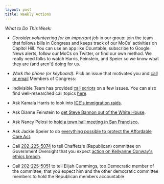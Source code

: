 ```yaml
---
layout: post
title: Weekly Actions
---
```


*What to Do This Week:*
   -  *Consider volunteering for an important job* in our group: join the team that follows bills in Congress and keeps track of our MoCs' activities on Capitol Hill. You can use an app like Countable, subscribe to Google News alerts, follow our MoCs on Twitter, or find our own method. We really need folks to watch Harris, Feinstein, and Speier so we know what they are (and aren't) doing for us.

  -  *Work the phone (or keyboard)*. Pick an issue that motivates you and [call or email](https://indivisibleeb.org/2017/02/09/blog-post-so-you-called-your-moc-did-it-count/) Members of Congress:

   -  Indivisible Team has provided [call scripts](https://www.indivisibleguide.com/resources-2/2017/2/6/scripts?) on a few issues. You can also find well-researched call topics [here](https://docs.google.com/document/d/1tDmqtuOdxYCu3_F6ExZJXeeGWQGRV7wIxIbIF84AHQ8/preview).

  -  Ask Kamala Harris to look into [ICE's immigration raids](www.indivisiblesf.org/2017-02-05-kamala-harris-script-immigration.html).

  -  Ask Dianne Feinstein to [get Steve Bannon out of the White House](www.indivisiblesf.org/2017-02-12-feinstein-bannon.html).

  -  Ask Nancy Pelosi to [hold a town hall meeting in San Francisco](www.indivisiblesf.org/2017-02-12-pelosi-town-halls.html?c=3D3b23aa9c-fff4-4949-80d0-611ac0255e97>).

  -  Ask Jackie Speier to do [everything possible to protect the Affordable Care Act](www.indivisiblesf.org/2017-02-12-speier-aca.html).

  -  Call [202-225-5074](tel:202-225-5074) to tell Chaffetz's (Republican) committee on Government Oversight that you expect [action on Kellyanne Conway's ethics breach](http://www.vox.com/policy-and-politics/2017/2/9/14561864/kellyanne-conway-ivanka-trump-nordstrom).

  -  Call [202-225-5051](tel:202-225-5051) to tell Elijah Cummings, top Democratic member of the committee, that you expect him and the other democratic committee members to hold the Republican members accountable
